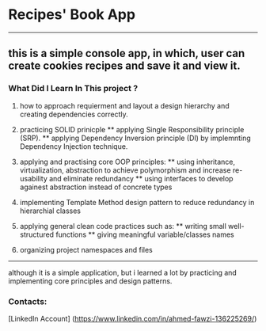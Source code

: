 # Recipes' Book App
***
## this is a simple console app, in which, user can create cookies recipes and save it and view it.

### What Did I Learn In This project ?
1. how to approach requierment and layout a design hierarchy and creating dependencies correctly.

2. practicing SOLID prinicple
  ** applying Single Responsibility principle (SRP).
  ** applying Dependency Inversion principle (DI) by implemnting Dependency Injection technique.
    
3. applying and practising core OOP principles:
  ** using inheritance, virtualization, abstraction to achieve polymorphism and increase re-usability and eliminate redundancy
  ** using interfaces to develop againest abstraction instead of concrete types
   
5. implementing Template Method design pattern to reduce redundancy in hierarchial classes
  
6. applying general clean code practices such as:
    ** writing small well-structured functions
    ** giving meaningful variable/classes names
   
7. organizing project namespaces and files
***
although it is a simple application, but i learned a lot by practicing and implementing core principles and design patterns.


### Contacts:
[LinkedIn Account] (https://www.linkedin.com/in/ahmed-fawzi-136225269/)
 

